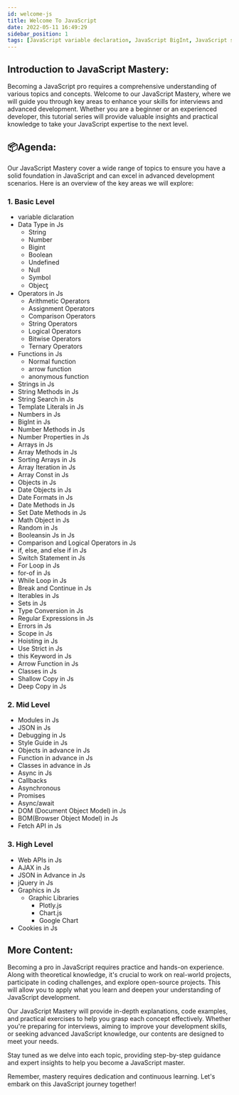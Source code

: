 ```yaml
---
id: welcome-js
title: Welcome To JavaScript
date: 2022-05-11 16:49:29
sidebar_position: 1
tags: [JavaScript variable declaration, JavaScript BigInt, JavaScript string methods, JavaScript template literals, JavaScript number methods, JavaScript array methods, JavaScript array sorting, JavaScript array iteration, JavaScript array const, JavaScript date formats, JavaScript date methods, JavaScript math operations, JavaScript random numbers, JavaScript booleans, JavaScript if-else statements, JavaScript switch statement, JavaScript for loop, JavaScript for-of loop, JavaScript while loop, JavaScript break and continue, JavaScript iterable objects, JavaScript sets, JavaScript type conversion, JavaScript regular expressions, JavaScript error handling, JavaScript scope, JavaScript hoisting, JavaScript strict mode, JavaScript "this" keyword, JavaScript arrow functions, JavaScript shallow copy, JavaScript deep copy, JavaScript modules, JavaScript JSON manipulation, JavaScript debugging techniques, JavaScript style guide, JavaScript advanced objects, JavaScript advanced functions, JavaScript advanced classes, JavaScript async programming, JavaScript callbacks, JavaScript asynchronous operations, JavaScript Promises, JavaScript async/await, JavaScript Document Object, Model (DOM) manipulation, JavaScript Browser Object Model (BOM), JavaScript Fetch API, JavaScript Web APIs, JavaScript AJAX requests, JavaScript advanced JSON handling, JavaScript jQuery library, JavaScript graphics libraries (e.g., Plotly.js, Chart.js, Google Chart), JavaScript cookies]
---
```


## Introduction to JavaScript Mastery:

Becoming a JavaScript pro requires a comprehensive understanding of various topics and concepts. Welcome to our JavaScript Mastery, where we will guide you through key areas to enhance your skills for interviews and advanced development. Whether you are a beginner or an experienced developer, this tutorial series will provide valuable insights and practical knowledge to take your JavaScript expertise to the next level.

## 📦Agenda:
Our JavaScript Mastery cover a wide range of topics to ensure you have a solid foundation in JavaScript and can excel in advanced development scenarios. Here is an overview of the key areas we will explore:

### 1. Basic Level 
   - variable diclaration 
   - Data Type in Js
     - String
     - Number
     - Bigint
     - Boolean
     - Undefined
     - Null
     - Symbol
     - Object̥
   - Operators in Js
     - Arithmetic Operators
     - Assignment Operators
     - Comparison Operators
     - String Operators
     - Logical Operators
     - Bitwise Operators
     - Ternary Operators
   - Functions in Js
     - Normal function
     - arrow function
     - anonymous function
   - Strings in Js
   - String Methods in Js
   - String Search in Js
   - Template Literals in Js
   - Numbers in Js
   - BigInt in Js
   - Number Methods in Js
   - Number Properties in Js
   - Arrays in Js
   - Array Methods in Js
   - Sorting Arrays in Js
   - Array Iteration in Js
   - Array Const in Js
   - Objects in Js
   - Date Objects in Js
   - Date Formats in Js
   - Date Methods in Js
   - Set Date Methods in Js
   - Math Object in Js
   - Random in Js
   - Booleansin Js in Js
   - Comparison and Logical Operators in Js
   - if, else, and else if in Js
   - Switch Statement in Js
   - For Loop in Js
   - for-of in Js
   - While Loop in Js
   - Break and Continue in Js
   - Iterables in Js
   - Sets in Js
   - Type Conversion in Js
   - Regular Expressions in Js
   - Errors in Js
   - Scope in Js
   - Hoisting in Js
   - Use Strict in Js
   - this Keyword in Js
   - Arrow Function in Js
   - Classes in Js
   - Shallow Copy in Js
   - Deep Copy in Js
### 2. Mid Level 
   - Modules in Js
   - JSON in Js
   - Debugging in Js
   - Style Guide in Js
   - Objects in advance in Js
   - Function in advance in Js
   - Classes in advance in Js
   - Async in Js
   - Callbacks
   - Asynchronous
   - Promises
   - Async/await
   - DOM (Document Object Model) in Js
   - BOM(Browser Object Model) in Js
   - Fetch API in Js
### 3. High Level 
   - Web APIs in Js
   - AJAX in Js
   - JSON in Advance in Js
   - jQuery in Js
   - Graphics in Js
     - Graphic Libraries
       - Plotly.js
       - Chart.js
       - Google Chart
   - Cookies in Js


## More Content:
Becoming a pro in JavaScript requires practice and hands-on experience. Along with theoretical knowledge, it's crucial to work on real-world projects, participate in coding challenges, and explore open-source projects. This will allow you to apply what you learn and deepen your understanding of JavaScript development.

Our JavaScript Mastery will provide in-depth explanations, code examples, and practical exercises to help you grasp each concept effectively. Whether you're preparing for interviews, aiming to improve your development skills, or seeking advanced JavaScript knowledge, our contents are designed to meet your needs.

Stay tuned as we delve into each topic, providing step-by-step guidance and expert insights to help you become a JavaScript master.

Remember, mastery requires dedication and continuous learning. Let's embark on this JavaScript journey together!